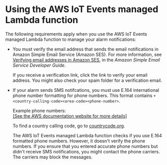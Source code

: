 # Using the AWS IoT Events managed Lambda function<a name="use-alarm-notifications"></a>

The following requirements apply when you use the AWS IoT Events managed Lambda function to manage your alarm notifications:
+ You must verify the email address that sends the email notifications in Amazon Simple Email Service \(Amazon SES\)\. For more information, see [Verifying email addresses in Amazon SES](https://docs.aws.amazon.com/ses/latest/DeveloperGuide/verify-addresses-and-domains.html), in the *Amazon Simple Email Service Developer Guide*\.

  If you receive a verification link, click the link to verify your email address\. You might also check your spam folder for a verification email\.
+ If your alarm sends SMS notifcations, you must use E\.164 international phone number formatting for phone numbers\. This format contains `+<country-calling-code><area-code><phone-number>`\.

  Example phone numbers:    
[\[See the AWS documentation website for more details\]](http://docs.aws.amazon.com/iotevents/latest/developerguide/use-alarm-notifications.html)

  To find a country calling code, go to [countrycode\.org](https://countrycode.org/)\.

  The AWS IoT Events managed Lambda function checks if you use E\.164 formatted phone numbers\. However, it doesn't verify the phone numbers\. If you ensure that you entered accurate phone numbers but didn't receive SMS notifications, you might contact the phone carriers\. The carriers may block the messages\.